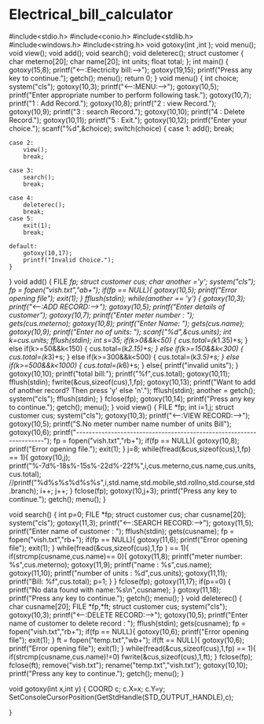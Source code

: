 # Electrical_bill_calculator

#include<stdio.h>
#include<conio.h>
#include<stdlib.h>
#include<windows.h>
#include<string.h>
void gotoxy(int ,int );
void menu();
void view();
void add();
void search();
void deleterec();
struct customer
{
    char meterno[20];
    char name[20];
    int units;
    float total;
};
int main()
{
    gotoxy(15,8);
    printf("<--:Electricity bill:-->");
    gotoxy(19,15);
    printf("Press any key to continue.");
    getch();
    menu();
    return 0;
}
void menu()
{
    int choice;
    system("cls");
    gotoxy(10,3);
    printf("<--:MENU:-->");
    gotoxy(10,5);
    printf("Enter appropriate number to perform following task.");
    gotoxy(10,7);
    printf("1 : Add Record.");
    gotoxy(10,8);
    printf("2 : view Record.");
    gotoxy(10,9);
    printf("3 : search Record.");
    gotoxy(10,10);
    printf("4 : Delete Record.");
    gotoxy(10,11);
    printf("5 : Exit.");
    gotoxy(10,12);
    printf("Enter your choice.");
    scanf("%d",&choice);
    switch(choice)
    {
    case 1:
        add();
        break;

    case 2:
        view();
        break;

    case 3:
        search();
        break;

    case 4:
        deleterec();
        break;
    case 5:
        exit(1);
        break;

    default:
        gotoxy(10,17);
        printf("Invalid Choice.");
    }
}
void add()
{
    FILE *fp;
    struct customer cus;
    char another ='y';
    system("cls");
    fp = fopen("vish.txt","ab+");
    if(fp == NULL){
        gotoxy(10,5);
        printf("Error opening file");
        exit(1);
    }
    fflush(stdin);
    while(another == 'y')
    {
        gotoxy(10,3);
        printf("<--:ADD RECORD:-->");
        gotoxy(10,5);
        printf("Enter details of customer");
        gotoxy(10,7);
        printf("Enter meter number : ");
        gets(cus.meterno);
        gotoxy(10,8);
        printf("Enter Name: ");
        gets(cus.name);
        gotoxy(10,9);
        printf("Enter no of units: ");
        scanf("%d",&cus.units);
        int k=cus.units;
        fflush(stdin);
        int s=35;
        if(k>0&&k<50)
        {
            cus.total=(k*1.35)+s;
        }
        else if(k>=50&&k<150)
        {
            cus.total=(k*2.15)+s;
        }
        else if(k>=150&&k<300)
        {
           cus.total=(k*3)+s;
        }
        else if(k>=300&&k<500)
        {
            cus.total=(k*3.5)+s;
        }
        else if(k>=500&&k<1000)
        {
            cus.total=(k*6)+s;
        }
        else{
            printf("invalid units");
        }
        gotoxy(10,10);
        printf("total bill:");
        printf("%f",cus.total);
        gotoxy(10,11);
        fflush(stdin);
        fwrite(&cus,sizeof(cus),1,fp);
        gotoxy(10,13);
        printf("Want to add of another record? Then press 'y' else 'n'.");
        fflush(stdin);
        another = getch();
        system("cls");
        fflush(stdin);
    }
    fclose(fp);
    gotoxy(10,14);
    printf("Press any key to continue.");
    getch();
    menu();
}
void view()
{
    FILE *fp;
    int i=1,j;
    struct customer cus;
    system("cls");
    gotoxy(10,3);
    printf("<--:VIEW RECORD:-->");
    gotoxy(10,5);
    printf("S.No   meter number       name        number of units         Bill");
    gotoxy(10,6);
    printf("--------------------------------------------------------------------");
    fp = fopen("vish.txt","rb+");
    if(fp == NULL){
        gotoxy(10,8);
        printf("Error opening file.");
        exit(1);
    }
    j=8;
    while(fread(&cus,sizeof(cus),1,fp) == 1){
        gotoxy(10,j);
        printf("%-7d%-18s%-15s%-22d%-22f%",i,cus.meterno,cus.name,cus.units,cus.total);
        //printf("%d%s%s%d%s%s",i,std.name,std.mobile,std.rollno,std.course,std.branch);
        i++;
        j++;
    }
    fclose(fp);
    gotoxy(10,j+3);
    printf("Press any key to continue.");
    getch();
    menu();
}

void search()
{
    int p=0;
    FILE *fp;
    struct customer cus;
    char cusname[20];
    system("cls");
    gotoxy(11,3);
    printf("<--:SEARCH RECORD:-->");
    gotoxy(11,5);
    printf("Enter name of customer : ");
    fflush(stdin);
    gets(cusname);
    fp = fopen("vish.txt","rb+");
    if(fp == NULL){
        gotoxy(11,6);
        printf("Error opening file");
        exit(1);
    }
    while(fread(&cus,sizeof(cus),1,fp ) == 1){
        if(strcmp(cusname,cus.name)== 0){
            gotoxy(11,8);
            printf("meter number: %s",cus.meterno);
            gotoxy(11,9);
            printf("name : %s",cus.name);
            gotoxy(11,10);
            printf("number of units : %d",cus.units);
            gotoxy(11,11);
            printf("Bill: %f",cus.total);
            p=1;
        }
    }
    fclose(fp);
    gotoxy(11,17);
    if(p==0)
    {
        printf("No data found with name:%s\n",cusname);
    }
    gotoxy(11,18);
    printf("Press any key to continue.");
    getch();
    menu();
}
void deleterec()
{
    char cusname[20];
    FILE *fp,*ft;
    struct customer cus;
    system("cls");
    gotoxy(10,3);
    printf("<--:DELETE RECORD:-->");
    gotoxy(10,5);
    printf("Enter name of customer to delete record : ");
    fflush(stdin);
    gets(cusname);
    fp = fopen("vish.txt","rb+");
    if(fp == NULL){
        gotoxy(10,6);
        printf("Error opening file");
        exit(1);
    }
    ft = fopen("temp.txt","wb+");
    if(ft == NULL){
        gotoxy(10,6);
        printf("Error opening file");
        exit(1);
    }
    while(fread(&cus,sizeof(cus),1,fp) == 1){
        if(strcmp(cusname,cus.name)!=0)
            fwrite(&cus,sizeof(cus),1,ft);
    }
    fclose(fp);
    fclose(ft);
    remove("vish.txt");
    rename("temp.txt","vish.txt");
    gotoxy(10,10);
    printf("Press any key to continue.");
    getch();
    menu();
}

void gotoxy(int x,int y)
{
        COORD c;
        c.X=x;
        c.Y=y;
        SetConsoleCursorPosition(GetStdHandle(STD_OUTPUT_HANDLE),c);

}
